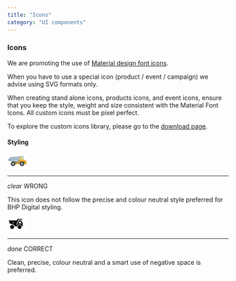 ```yaml
---
title: "Icons"
category: "UI components"
---
```



<section>

<div class="container">

<h3 class="page-header">Icons</h3>

We are promoting the use of [Material design font icons](/foundation/font-icons/).

When you have to use a special icon (product / event / campaign) we advise using SVG formats only.

When creating stand alone icons, products icons, and event icons, ensure that you keep the style, weight and size consistent with the Material Font Icons.  All custom icons must be pixel perfect.

To explore the custom icons library, please go to the [download page](/download/).

<h4 class="h4-light">Styling</h4>

<div class="row">
<div class="col-4 text-danger">
<img src="icons-truck-no.png" />
<hr />
<i class="material-icons md-18 align-top">clear</i> WRONG<br />
<p>This icon does not follow the precise and colour neutral style preferred for BHP Digital styling.</p>
</div>
<div class="offset-2 col-4 text-success">
<img src="icons-truck-yes.png" />
<hr />
<i class="material-icons md-18 align-top">done</i> CORRECT<br />
<p>Clean, precise, colour neutral and a smart use of negative space is preferred.</p>
</div>

</div>

</div>

</section>